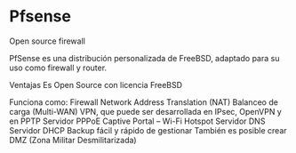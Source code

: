 # Pfsense
Open source firewall

PfSense es una distribución personalizada de FreeBSD, adaptado para su uso como firewall y router. 

Ventajas
Es Open Source con licencia FreeBSD

Funciona como:
Firewall
Network Address Translation (NAT)
Balanceo de carga (Multi-WAN)
VPN, que puede ser desarrollada en IPsec, OpenVPN y en PPTP
Servidor PPPoE
Captive Portal – Wi-Fi Hotspot
Servidor DNS
Servidor DHCP
Backup fácil y rápido de gestionar
También es posible crear DMZ (Zona Militar Desmilitarizada)
